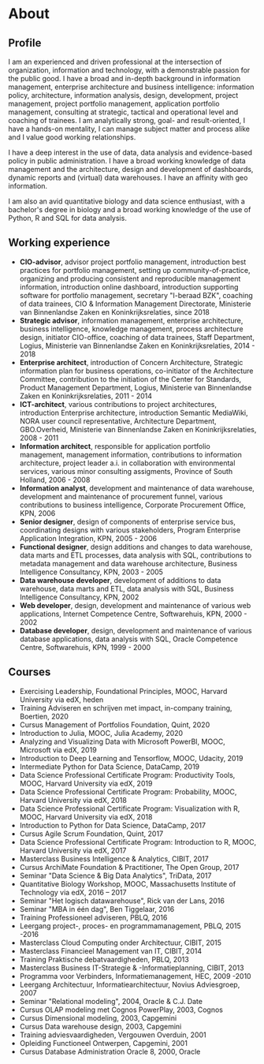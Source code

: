 # About

## Profile

I am an experienced and driven professional at the intersection of organization, information and technology, with a demonstrable passion for the public good. I have a broad and in-depth background in information management, enterprise architecture and business intelligence: information policy, architecture, information analysis, design, development, project management, project portfolio management, application portfolio management, consulting at strategic, tactical and operational level and coaching of trainees. I am analytically strong, goal- and result-oriented, I have a hands-on mentality, I can manage subject matter and process alike and I value good working relationships.

I have a deep interest in the use of data, data analysis and evidence-based policy in public administration. I have a broad working knowledge of data management and the architecture, design and development of dashboards, dynamic reports and (virtual) data warehouses. I have an affinity with geo information.

I am also an avid quantitative biology and data science enthusiast, with a bachelor's degree in biology and a broad working knowledge of the use of Python, R and SQL for data analysis.

## Working experience

* __CIO-advisor__, advisor project portfolio management, introduction best practices for portfolio management, setting up community-of-practice, organizing and producing consistent and reproducible management information, introduction online dashboard, introduction supporting software for portfolio management, secretary "I-beraad BZK", coaching of data trainees, CIO & Information Management Directorate, Ministerie van Binnenlandse Zaken en Koninkrijksrelaties, since 2018
* __Strategic advisor__, information management, enterprise architecture, business intelligence, knowledge management, process architecture design, initiator CIO-office, coaching of data trainees, Staff Department, Logius, Ministerie van Binnenlandse Zaken en Koninkrijksrelaties, 2014 - 2018
* __Enterprise architect__, introduction of Concern Architecture, Strategic information plan for business operations, co-initiator of the Architecture Committee, contribution to the initiation of the Center for Standards, Product Management Department, Logius, Ministerie van Binnenlandse Zaken en Koninkrijksrelaties, 2011 - 2014
* __ICT-architect__, various contributions to project architectures, introduction Enterprise architecture, introduction Semantic MediaWiki, NORA user council representative, Architecture Department, GBO.Overheid, Ministerie van Binnenlandse Zaken en Koninkrijksrelaties, 2008 - 2011
* __Information architect__, responsible for application portfolio management, management information, contributions to information architecture, project leader a.i. in collaboration with environmental services, various minor consulting assigments, Province of South Holland, 2006 - 2008
* __Information analyst__, development and maintenance of data warehouse, development and maintenance of procurement funnel, various contributions to business intelligence, Corporate Procurement Office, KPN, 2006
* __Senior designer__, design of components of enterprise service bus, coordinating designs with various stakeholders, Program Enterprise Application Integration, KPN, 2005 - 2006
* __Functional designer__, design additions and changes to data warehouse, data marts and ETL processes, data analysis with SQL, contributions to metadata management and data warehouse architecture, Business Intelligence Consultancy, KPN, 2003 - 2005
* __Data warehouse developer__, development of additions to data warehouse, data marts and ETL, data analysis with SQL, Business Intelligence Consultancy, KPN, 2002
* __Web developer__, design, development and maintenance of various web applications, Internet Competence Centre, Softwarehuis, KPN, 2000 - 2002
* __Database developer__, design, development and maintenance of various database applications, data analysis with SQL, Oracle Competence Centre, Softwarehuis, KPN, 1999 - 2000

## Courses

  * Exercising Leadership, Foundational Principles, MOOC, Harvard University via edX, heden
* Training Adviseren en schrijven met impact, in-company training, Boertien, 2020
* Cursus Management of Portfolios Foundation, Quint, 2020
* Introduction to Julia, MOOC, Julia Academy, 2020
 * Analyzing and Visualizing Data with Microsoft PowerBI, MOOC, Microsoft via edX, 2019
  * Introduction to Deep Learning and Tensorflow, MOOC, Udacity, 2019
* Intermediate Python for Data Science, DataCamp, 2019
* Data Science Professional Certificate Program: Productivity Tools, MOOC, Harvard University via edX, 2019
* Data Science Professional Certificate Program: Probability, MOOC, Harvard University via edX, 2018
* Data Science Professional Certificate Program: Visualization with R, MOOC, Harvard University via edX, 2018
* Introduction to Python for Data Science, DataCamp, 2017
* Cursus Agile Scrum Foundation, Quint, 2017
* Data Science Professional Certificate Program: Introduction to R, MOOC, Harvard University via edX, 2017
* Masterclass Business Intelligence & Analytics, CIBIT, 2017
* Cursus ArchiMate Foundation & Practitioner, The Open Group, 2017
* Seminar "Data Science & Big Data Analytics", TriData, 2017
* Quantitative Biology Workshop, MOOC, Massachusetts Institute of Technology via edX, 2016 – 2017
* Seminar "Het logisch datawarehouse", Rick van der Lans, 2016
* Seminar "MBA in één dag", Ben Tiggelaar, 2016
* Training Professioneel adviseren, PBLQ, 2016
* Leergang project-, proces- en programmamanagement, PBLQ, 2015 -2016
* Masterclass Cloud Computing onder Architectuur, CIBIT, 2015
* Masterclass Financieel Management van IT, CIBIT, 2014
* Training Praktische debatvaardigheden, PBLQ, 2013
* Masterclass Business IT-Strategie & -Informatieplanning, CIBIT, 2013
* Programma voor Verbinders, Informatiemanagement, HEC, 2009 -2010
* Leergang Architectuur, Informatiearchitectuur, Novius Adviesgroep, 2007
* Seminar "Relational modeling", 2004,  Oracle & C.J. Date
* Cursus OLAP modeling met Cognos PowerPlay, 2003, Cognos
* Cursus Dimensional modeling, 2003, Capgemini
* Cursus Data warehouse design, 2003, Capgemini
* Training adviesvaardigheden, Vergouwen Overduin, 2001
* Opleiding Functioneel Ontwerpen, Capgemini, 2001
* Cursus Database Administration Oracle 8, 2000, Oracle